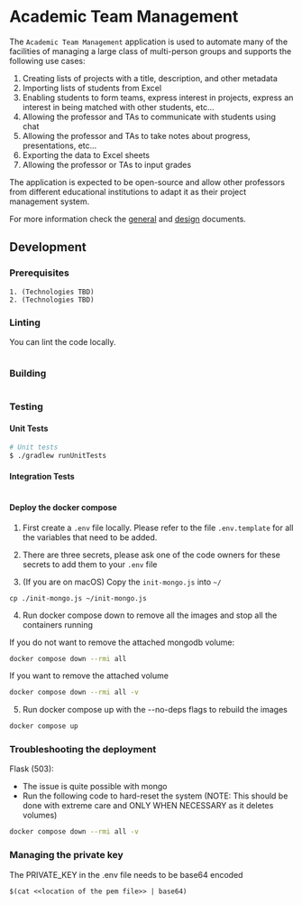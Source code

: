 # Academic Team Management

The `Academic Team Management` application is used to automate many of the facilities of managing a large class of multi-person groups and supports the following use cases:

1. Creating lists of projects with a title, description, and other metadata 
2. Importing lists of students from Excel
3. Enabling students to form teams, express interest in projects, express an interest in being matched with other students, etc... 
4. Allowing the professor and TAs to communicate with students using chat
5. Allowing the professor and TAs to take notes about progress, presentations, etc...
6. Exporting the data to Excel sheets
7. Allowing the professor or TAs to input grades

The application is expected to be open-source and allow other professors from different educational institutions to adapt it as their project management system.

For more information check the [general](./docs/general/README.md) and [design](./docs/design/README.md) documents.

## Development

### Prerequisites

    1. (Technologies TBD)
    2. (Technologies TBD)

### Linting

You can lint the code locally.

```sh

```

### Building

```sh

```

### Testing

#### Unit Tests

```sh
# Unit tests
$ ./gradlew runUnitTests
```

#### Integration Tests

```sh

```

#### Deploy the docker compose

1) First create a `.env` file locally. Please refer to the file `.env.template` for all the variables that need to be added.
2) There are three secrets, please ask one of the code owners for these secrets to add them to your `.env` file

3) (If you are on macOS) Copy the `init-mongo.js` into `~/`

```
cp ./init-mongo.js ~/init-mongo.js
```

4) Run docker compose down to remove all the images and stop all the containers running

If you do not want to remove the attached mongodb volume:

```sh
docker compose down --rmi all
```

If you want to remove the attached volume 

```sh
docker compose down --rmi all -v
```
5) Run docker compose up with the --no-deps flags to rebuild the images 

```sh
docker compose up
```

### Troubleshooting the deployment

Flask (503):

- The issue is quite possible with mongo
- Run the following code to hard-reset the system (NOTE: This should be done with extreme care and ONLY WHEN NECESSARY as it deletes volumes)

``` sh
docker compose down --rmi all -v 
```

### Managing the private key

The PRIVATE_KEY in the .env file needs to be base64 encoded

```
$(cat <<location of the pem file>> | base64)
```



